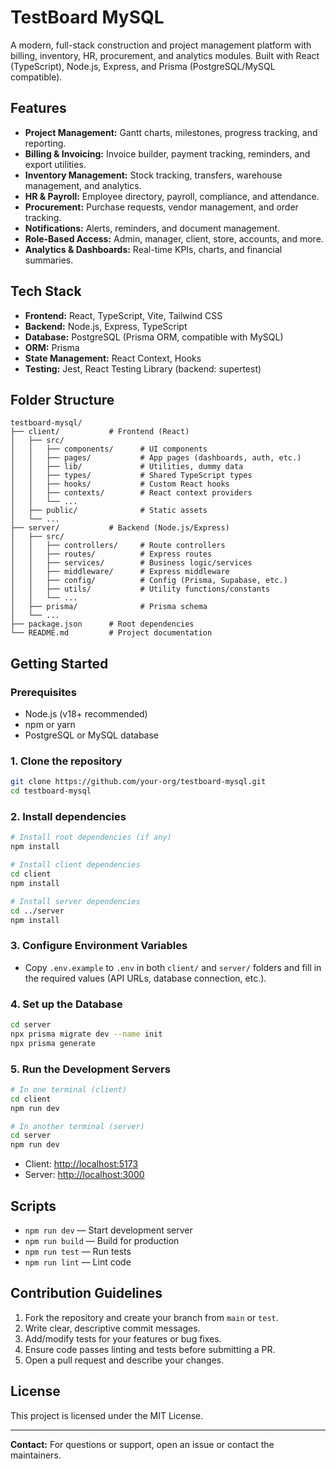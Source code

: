 # TestBoard MySQL

A modern, full-stack construction and project management platform with billing, inventory, HR, procurement, and analytics modules. Built with React (TypeScript), Node.js, Express, and Prisma (PostgreSQL/MySQL compatible).

## Features

- **Project Management:** Gantt charts, milestones, progress tracking, and reporting.
- **Billing & Invoicing:** Invoice builder, payment tracking, reminders, and export utilities.
- **Inventory Management:** Stock tracking, transfers, warehouse management, and analytics.
- **HR & Payroll:** Employee directory, payroll, compliance, and attendance.
- **Procurement:** Purchase requests, vendor management, and order tracking.
- **Notifications:** Alerts, reminders, and document management.
- **Role-Based Access:** Admin, manager, client, store, accounts, and more.
- **Analytics & Dashboards:** Real-time KPIs, charts, and financial summaries.

## Tech Stack

- **Frontend:** React, TypeScript, Vite, Tailwind CSS
- **Backend:** Node.js, Express, TypeScript
- **Database:** PostgreSQL (Prisma ORM, compatible with MySQL)
- **ORM:** Prisma
- **State Management:** React Context, Hooks
- **Testing:** Jest, React Testing Library (backend: supertest)

## Folder Structure

```
testboard-mysql/
├── client/           # Frontend (React)
│   ├── src/
│   │   ├── components/      # UI components
│   │   ├── pages/           # App pages (dashboards, auth, etc.)
│   │   ├── lib/             # Utilities, dummy data
│   │   ├── types/           # Shared TypeScript types
│   │   ├── hooks/           # Custom React hooks
│   │   ├── contexts/        # React context providers
│   │   └── ...
│   ├── public/              # Static assets
│   └── ...
├── server/           # Backend (Node.js/Express)
│   ├── src/
│   │   ├── controllers/     # Route controllers
│   │   ├── routes/          # Express routes
│   │   ├── services/        # Business logic/services
│   │   ├── middleware/      # Express middleware
│   │   ├── config/          # Config (Prisma, Supabase, etc.)
│   │   ├── utils/           # Utility functions/constants
│   │   └── ...
│   ├── prisma/              # Prisma schema
│   └── ...
├── package.json      # Root dependencies
└── README.md         # Project documentation
```

## Getting Started

### Prerequisites
- Node.js (v18+ recommended)
- npm or yarn
- PostgreSQL or MySQL database

### 1. Clone the repository
```bash
git clone https://github.com/your-org/testboard-mysql.git
cd testboard-mysql
```

### 2. Install dependencies
```bash
# Install root dependencies (if any)
npm install

# Install client dependencies
cd client
npm install

# Install server dependencies
cd ../server
npm install
```

### 3. Configure Environment Variables
- Copy `.env.example` to `.env` in both `client/` and `server/` folders and fill in the required values (API URLs, database connection, etc.).

### 4. Set up the Database
```bash
cd server
npx prisma migrate dev --name init
npx prisma generate
```

### 5. Run the Development Servers
```bash
# In one terminal (client)
cd client
npm run dev

# In another terminal (server)
cd server
npm run dev
```

- Client: [http://localhost:5173](http://localhost:5173)
- Server: [http://localhost:3000](http://localhost:3000)

## Scripts

- `npm run dev` — Start development server
- `npm run build` — Build for production
- `npm run test` — Run tests
- `npm run lint` — Lint code

## Contribution Guidelines

1. Fork the repository and create your branch from `main` or `test`.
2. Write clear, descriptive commit messages.
3. Add/modify tests for your features or bug fixes.
4. Ensure code passes linting and tests before submitting a PR.
5. Open a pull request and describe your changes.

## License

This project is licensed under the MIT License.

---

**Contact:** For questions or support, open an issue or contact the maintainers. 